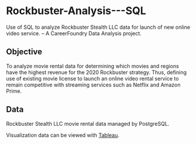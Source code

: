 # Rockbuster-Analysis---SQL
Use of SQL to analyze Rockbuster Stealth LLC data for launch of new online video service. – A CareerFoundry Data Analysis project.  

## Objective

To analyze movie rental data for determining which movies and regions have the highest revenue for the 2020 Rockbuster strategy. Thus, defining use of existing movie license to launch an online video rental service to remain competitive with streaming services such as Netflix and Amazon Prime.   

## Data

Rockbuster Stealth LLC movie rental data managed by PostgreSQL. 

Visualization data can be viewed with [Tableau](https://public.tableau.com/app/profile/tatum.zeliadt/viz/RockbusterSealthDataAnalysisProject/Story1).
